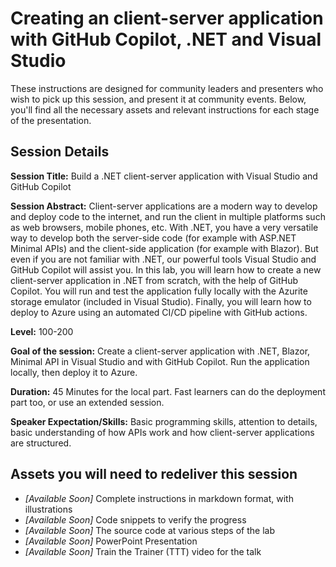# Creating an client-server application with GitHub Copilot, .NET and Visual Studio

These instructions are designed for community leaders and presenters who wish to pick up this session, and present it at community events. Below, you'll find all the necessary assets and relevant instructions for each stage of the presentation.

## Session Details

**Session Title:** Build a .NET client-server application with Visual Studio and GitHub Copilot

**Session Abstract:** Client-server applications are a modern way to develop and deploy code to the internet, and run the client in multiple platforms such as web browsers, mobile phones, etc. With .NET, you have a very versatile way to develop both the server-side code (for example with ASP.NET Minimal APIs) and the client-side application (for example with Blazor). But even if you are not familiar with .NET, our powerful tools Visual Studio and GitHub Copilot will assist you. In this lab, you will learn how to create a new client-server application in .NET from scratch, with the help of GitHub Copilot. You will run and test the application fully locally with the Azurite storage emulator (included in Visual Studio). Finally, you will learn how to deploy to Azure using an automated CI/CD pipeline with GitHub actions.

**Level:** 100-200

**Goal of the session:** Create a client-server application with .NET, Blazor, Minimal API in Visual Studio and with GitHub Copilot. Run the application locally, then deploy it to Azure.

**Duration:** 45 Minutes for the local part. Fast learners can do the deployment part too, or use an extended session.

**Speaker Expectation/Skills:** Basic programming skills, attention to details, basic understanding of how APIs work and how client-server applications are structured.

## Assets you will need to redeliver this session

* _[Available Soon]_ Complete instructions in markdown format, with illustrations
* _[Available Soon]_ Code snippets to verify the progress
* _[Available Soon]_ The source code at various steps of the lab
* _[Available Soon]_ PowerPoint Presentation
* _[Available Soon]_ Train the Trainer (TTT) video for the talk
